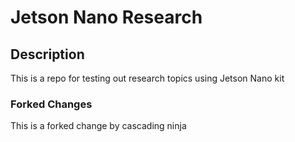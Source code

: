 # Jetson Nano Research
## Description
This is a repo for testing out research topics using Jetson Nano kit
### Forked Changes
This is a forked change by cascading ninja



